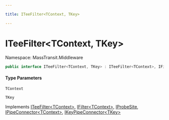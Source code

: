 ```yaml
---

title: ITeeFilter<TContext, TKey>

---
```


# ITeeFilter\<TContext, TKey\>

Namespace: MassTransit.Middleware

```csharp
public interface ITeeFilter<TContext, TKey> : ITeeFilter<TContext>, IFilter<TContext>, IProbeSite, IPipeConnector<TContext>, IKeyPipeConnector<TKey>
```

#### Type Parameters

`TContext`<br/>

`TKey`<br/>

Implements [ITeeFilter\<TContext\>](../masstransit-middleware/iteefilter-1), [IFilter\<TContext\>](../../masstransit-abstractions/masstransit/ifilter-1), [IProbeSite](../../masstransit-abstractions/masstransit/iprobesite), [IPipeConnector\<TContext\>](../masstransit-middleware/ipipeconnector-1), [IKeyPipeConnector\<TKey\>](../masstransit-middleware/ikeypipeconnector-1)
